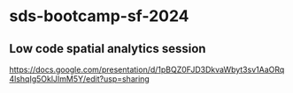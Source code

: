 # sds-bootcamp-sf-2024

## Low code spatial analytics session
https://docs.google.com/presentation/d/1pBQZ0FJD3DkvaWbyt3sv1AaORq4lshqIg5OklJImM5Y/edit?usp=sharing
